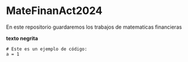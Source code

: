 # MateFinanAct2024
En este repositorio guardaremos los trabajos de matematicas financieras 

**texto negrita**

```
# Este es un ejemplo de código:
a = 1
```

